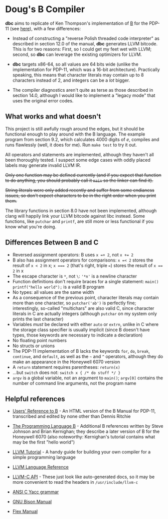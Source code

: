 Doug's B Compiler
=================

**dbc** aims to replicate of Ken Thompson's implementation of [B](https://en.wikipedia.org/wiki/B_(programming_language)) for the PDP-11 (see [here](https://www.bell-labs.com/usr/dmr/www/kbman.pdf)), with a few differences:

- Instead of constructing a "reverse Polish threaded code interpreter" as described in section 12.0 of the manual, **dbc** generates LLVM bitcode. This is for two reasons: First, so I could get my feet wet with LLVM; second, so **dbc** can leverage the existing optimizers for LLVM.

- **dbc** targets x86-64, so all values are 64 bits wide (unlike the implementation for PDP-11, which was a 16-bit architecture).  Practically speaking, this means that character literals may contain up to 8 characters instead of 2, and integers can be a _lot_ bigger.

- The compiler diagnostics aren't quite as terse as those described in section 14.0, although I would like to implement a "legacy mode" that uses the original error codes.

What works and what doesn't
---------------------------

This project is still awfully rough around the edges, but it should be functional enough to play around with the B language.  The example program from section 9.2, which calculates 4000 digits of _e_, compiles and runs flawlessly (well, it does for me). Run `make test` to try it out.

All operators and statements are implemented, although they haven't all been thoroughly tested.  I suspect some edge cases with oddly placed labels may generate invalid LLVM IR.

~~Only one function may be defined currently (and if you expect that function to do anything, you should probably call it `main` so the linker can find it).~~

~~String literals were only added recently and suffer from some endianess issues, so don't expect characters to be in the right order when you print them.~~

The library functions in section 8.0 have not been implemented, although clang will happily link your LLVM bitcode against libc instead.  Some functions, like `putchar` and `printf`, are still more or less functional if you know what you're doing.

Differences Between B and C
---------------------------

- Reversed assignment operators: B uses `x =+ 2`, not `x += 2`
- B also has assignment operators for comparisons: `x =< 2` stores the result of `x < 2` in x; `x === 2` (that's right, triple `=`) stores the result of `x == 2` in x
- The escape character is `*`, not `\`: `'*n'` is a newline character
- Function definitions don't require braces for a single statement: `main() printf("hello world");` is a valid B program
- No types: all values are the same width
- As a consequence of the previous point, character literals may contain more than one character, so `putchar('ab')` is perfectly fine; interestingly, so-called "multichars" are also valid C, since character literals in C are actually integers (although `putchar` on my system only prints the last character)
- Variables *must* be declared with either `auto` or `extrn`, unlike in C where the storage class specifier is usually implicit (since B doesn't have types, those keywords are necessary to indicate a declaration)
- No floating point numbers
- No structs or unions
- The PDP-11 implementation of B lacks the keywords `for`, `do`, `break`, `continue`, and `default`, as well as the `~` and `^` operators, although they do make an appearance in the Honeywell 6070 version
- A `return` statement requires parentheses: `return(x)`
- ...but `switch` does not: `switch x { /* do stuff */ }`
- `argv` is a global variable, not an argument to `main()`; `argv[0]` contains the number of command line arguments, not the program name



Helpful references
------------------

- [Users' Reference to B](https://www.bell-labs.com/usr/dmr/www/kbman.html) - An HTML version of the B Manual for PDP-11, transcribed and edited by none other than Dennis Ritchie
- [The Programming Language B](https://www.bell-labs.com/usr/dmr/www/bintro.html) - Additional B references written by Steve Johnson and Brian Kernighan; they describe a later version of B for the Honeywell 6070 (also noteworthy: Kernighan's tutorial contains what may be the first "hello world")

- [LLVM Tutorial](http://llvm.org/docs/tutorial/index.html) - A handy guide for building your own compiler for a simple programming language
- [LLVM Language Reference](http://llvm.org/docs/LangRef.html)
- [LLVM-C API](http://www.llvm.org/docs/doxygen/html/group__LLVMC.html) - These just look like auto-generated docs, so it may be more convenient to read the headers in `/usr/include/llvm-c`

- [ANSI C Yacc grammar](http://www.quut.com/c/ANSI-C-grammar-y.html)
- [GNU Bison Manual](https://www.gnu.org/software/bison//manual/)
- [Flex Manual](http://flex.sourceforge.net/manual/)
